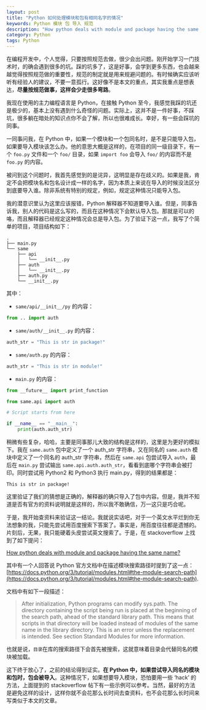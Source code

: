 ```yaml
---
layout: post
title: "Python 如何处理模块和包有相同名字的情况"
keywords: Python 模块 包 导入 规范
description: "How python deals with module and package having the same name?"
category: Python
tags: Python
---
```


在编程开发中，个人觉得，只要按照规范去做，很少会出问题。刚开始学习一门技术时，的确会遇到很多的坑。踩的坑多了，这是好事，会学到更多东西，也会越来越觉得按照规范做的重要性，规范的制定就是用来规避问题的。有时候确实应该听听有经验人的建议，不要一意孤行。这好像不是本文的重点，其实我重点是想表达，**尽量按规范做事，这样会少走很多弯路**。

我现在使用的主力编程语言是 Python，在接触 Python 至今，我感觉我踩的坑还是极少的，基本上没有遇到什么奇怪的问题。实际上，这并不是一件好事，不踩坑，很多躺在暗处的知识点你不会了解，所以也很难成长。幸好，有一些会踩坑的同事。

一同事问我，在 Python 中，如果一个模块和一个包同名时，是不是只能导入包，如果要导入模块该怎么办。他的意思大概是这样的，在项目的同一级目录下，有一个 `foo.py` 文件和一个 `foo/` 目录，如果 `import foo` 会导入 `foo/` 的内容而不是 `foo.py` 的内容。

被问到这个问题时，我首先感觉到的是诧异，这明显是存在歧义的。如果是我，肯定不会把模块名和包名设计成一样的名字，因为本质上来说在导入的时候没法区分到底要导入谁。除非系统有特别的规定，例如，规定这种情况只能导入包。

我的潜意识里认为这里应该报错，Python 解释器不知道要导入谁。但是，同事告诉我，别人的代码是这么写的，而且在这种情况下会默认导入包。那就是可以的咯，而且解释器已经规定这种情况会总是导入包。为了验证下这一点，我写了个简单的项目，项目结构如下：

```
.
├── main.py
└── same
    ├── api
    │   └── __init__.py
    ├── auth
    │   └── __init__.py
    ├── auth.py
    └── __init__.py
```

其中：

- `same/api/__init__/py` 的内容：

```python
from .. import auth
```

- `same/auth/__init__.py` 的内容：

```python
auth_str = "This is str in package!"
```

- `same/auth.py` 的内容：

```python
auth_str = "This is str in module!"
```

- `main.py` 的内容：

```python
from __future__ import print_function

from same.api import auth

# Script starts from here

if __name__ == "__main__":
    print(auth.auth_str)
```

稍微有些复杂，哈哈，主要是同事那儿大致的结构是这样的，这里是为更好的模拟下。我在 `same.auth` 包中定义了一个 auth_str 字符串，又在同名的 `same.auth` 模块中定义了一个同名的 auth_str 字符串，然后在 `same.api` 包尝试导入 `auth`，最后在 `main.py` 尝试输出 `same.api.auth.auth_str`，看看到底哪个字符串会被打印。同时尝试用 Python2 和 Python3 执行 main.py，得到的结果都是：

```
This is str in package!
```

这里验证了我们的猜想是正确的，解释器的确只导入了包中内容。但是，我并不知道是否有官方的资料说明就是这样的，所以我不敢确信，万一这只是巧合呢。

于是，我开始查资料来验证这一结论。我就说实话吧，对于一个英文水平烂到你无法想象的我，只能先尝试用百度搜索下答案了。事实是，用百度往往都是遗憾的。片刻后，无果，我只能硬着头皮尝试英文搜索了。于是，在 stackoverflow 上找到了如下提问：

[How python deals with module and package having the same name?](http://stackoverflow.com/questions/6393861/how-python-deals-with-module-and-package-having-the-same-name)

其中有一个人回答说 Python 官方文档中在描述模块搜索路径时提到了这一点：[https://docs.python.org/3/tutorial/modules.html#the-module-search-path](https://docs.python.org/3/tutorial/modules.html#the-module-search-path).

文档中有如下一段描述：

> After initialization, Python programs can modify sys.path. The directory containing the script being run is placed at the beginning of the search path, ahead of the standard library path. This means that scripts in that directory will be loaded instead of modules of the same name in the library directory. This is an error unless the replacement is intended. See section Standard Modules for more information.

也就是说，`目录`在库的搜索路径下会首先被搜索，这就意味着目录会代替同名的模块被加载。

这下终于放心了，之前的结论得到证实。**在 Python 中，如果尝试导入同名的模块和包时，包会被导入**。这种情况下，如果想要导入模块，恐怕要用一些 ‘hack’ 的方法，上面提到的 stackoverflow 帖下有一些示例可以参考。当然，最好的方法是避免这样的设计，这样你就不会花那么长时间去查资料，也不会花那么长时间来写类似于本文的文章。